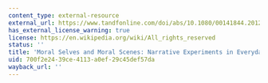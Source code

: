 ```yaml
---
content_type: external-resource
external_url: https://www.tandfonline.com/doi/abs/10.1080/00141844.2012.691523
has_external_license_warning: true
license: https://en.wikipedia.org/wiki/All_rights_reserved
status: ''
title: 'Moral Selves and Moral Scenes: Narrative Experiments in Everyday Life'
uid: 700f2e24-39ce-4113-a0ef-29c45def57da
wayback_url: ''
---
```

